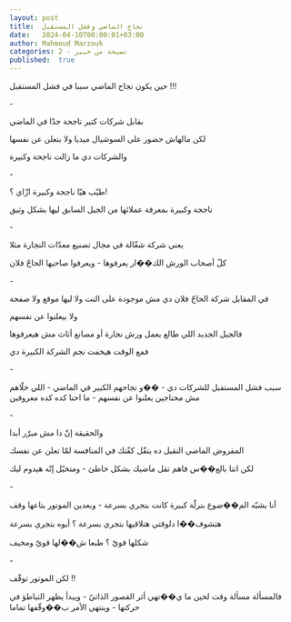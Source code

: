 ```yaml
---
layout: post
title:  نجاح الماضي وفشل المستقبل
date:   2024-04-10T00:00:01+03:00
author: Mahmoud Marzouk
categories: 2 - نصيحة من خبير
published:  true
---
```

حين يكون نجاح الماضي سببا في فشل المستقبل !!!

\-

بقابل شركات كتير ناجحة جدّا في الماضي

لكن مالهاش حضور على السوشيال ميديا ولا بتعلن عن نفسها

والشركات دي ما زالت ناجحة وكبيرة

\-

طيّب هيّا ناجحة وكبيرة ازّاي ؟!

ناجحة وكبيرة بمعرفة عملائها من الجيل السابق ليها بشكل وثيق

\-

يعني شركة شغّالة في مجال تصنيع معدّات النجارة مثلا

كلّ أصحاب الورش الك��ار يعرفوها - ويعرفوا صاحبها الحاجّ فلان

\-

في المقابل شركة الحاجّ فلان دي مش موجودة على النت ولا ليها موقع ولا
صفحة

ولا بيعلنوا عن نفسهم

فالجيل الجديد اللي طالع يعمل ورش نجارة أو مصانع أثاث مش
هيعرفوها

فمع الوقت هيخفت نجم الشركة الكبيرة دي

\-

سبب فشل المستقبل للشركات دي - ��و نجاحهم الكبير في الماضي - اللي خلّاهم
مش محتاجين يعلنوا عن نفسهم - ما احنا كده كده معروفين

\-

والحقيقة إنّ دا مش مبرّر أبدا

المفروض الماضي التقيل ده يتقّل كفّتك في المنافسة لمّا تعلن عن
نفسك

لكن انتا بالع��س فاهم تقل ماضيك بشكل خاطئ - ومتخيّل إنّه هيدوم
ليك

\-

أنا بشبّه الم��ضوع بترلّة كبيرة كانت بتجري بسرعة - وبعدين الموتور بتاعها
وقف

هتشوف��ا دلوقتي هتلاقيها بتجري بسرعة ؟ أيوه بتجري بسرعة

شكلها قويّ ؟ طبعا ش��لها قويّ ومخيف

\-

لكن الموتور توقّف !!

فالمسألة مسألة وقت لحين ما ي��تهي أثر القصور الذاتيّ - ويبدأ يظهر التباطؤ
في حركتها - وينتهي الأمر ب��وقّفها تماما

